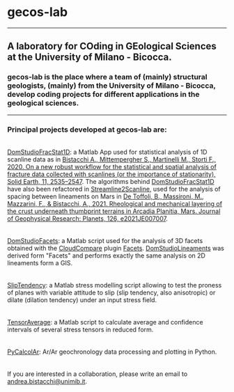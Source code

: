 # gecos-lab
---
## A laboratory for COding in GEological Sciences at the University of Milano - Bicocca.

### gecos-lab is the place where a team of (mainly) structural geologists, (mainly) from the University of Milano - Bicocca, develop coding projects for different applications in the geological sciences.
---
### Principal projects developed at gecos-lab are:
\
[DomStudioFracStat1D](https://github.com/gecos-lab/DomStudioFracStat1D): a Matlab App used for statistical analysis of 1D scanline data as in [Bistacchi A., Mittempergher S., Martinelli M., Storti F., 2020. On a new robust workflow for the statistical and spatial analysis of fracture data collected with scanlines (or the importance of stationarity), Solid Earth, 11, 2535–2547](https://doi.org/10.5194/se-11-2535-2020). The algorithms behind [DomStudioFracStat1D](https://github.com/gecos-lab/DomStudioFracStat1D) have also been refactored in [Streamline2Scanline](https://github.com/gecos-lab/Streamline2Scanline), used for the analysis of spacing between lineaments on Mars in [De Toffoli, B., Massironi, M., Mazzarini, F., & Bistacchi, A., 2021. Rheological and mechanical layering of the crust underneath thumbprint terrains in Arcadia Planitia, Mars. Journal of Geophysical Research: Planets, 126, e2021JE007007](https://agupubs.onlinelibrary.wiley.com/doi/full/10.1029/2021JE007007).
\
\
\
[DomStudioFacets](https://github.com/gecos-lab/DomStudioFacets): a Matlab script used for the analysis of 3D facets obtained with the [CloudCompare](https://www.danielgm.net/cc/) plugin [Facets](https://www.cloudcompare.org/doc/wiki/index.php/Facets_(plugin)). [DomStudioLineaments](https://github.com/gecos-lab/DomStudioLineaments) was derived form "Facets" and performs exactly the same analysis on 2D lineaments form a GIS.
\
\
\
[SlipTendency](https://github.com/gecos-lab/SlipTendency): a Matlab stress modelling script allowing to test the proness of planes with variable attitude to slip (slip tendency, also anisotropic) or dilate (dilation tendency) under an input stress field.
\
\
\
[TensorAverage](https://github.com/gecos-lab/TensorAverage): a Matlab script to calculate average and confidence intervals of several stress tensors in reduced form.
\
\
\
[PyCalcolAr](https://github.com/gecos-lab/PyCalcolAr): Ar/Ar geochronology data processing and plotting in Python.
\
\
\
If you are interested in a collaboration, please write an email to andrea.bistacchi@unimib.it.

<!--
text under this line does not appear

- A short introduction - what is your organization all about? - DONE, TO BE IMPROVED

- Contribution guidelines - how can the community get involved? - DONE, TO BE IMPROVED

- Useful resources - where can the community find your docs? Is there anything else the community should know? - TO BE COMPLETED. REPOS NOT YET IMPORTED OR CITED ARE:

[PZero](https://github.com/andrea-bistacchi/PZero) -> data repos go under this

[DomStudioLineaments](https://github.com/gecos-lab/DomStudioLineaments)

[DomStudioFacets](https://github.com/andrea-bistacchi/DomStudioFacets)

[DomStudioOrientation](https://github.com/andrea-bistacchi/DomStudioOrientation)
